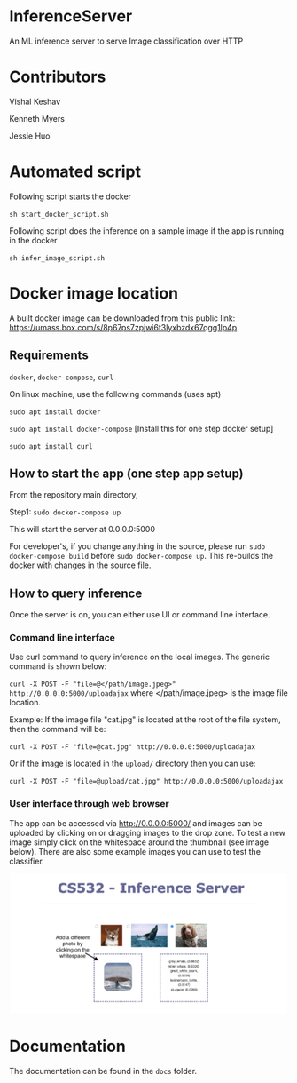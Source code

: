 # InferenceServer
An ML inference server to serve Image classification over HTTP

# Contributors
Vishal Keshav

Kenneth Myers

Jessie Huo

# Automated script
Following script starts the docker

`sh start_docker_script.sh`

Following script does the inference on a sample image if the app is running in the docker

`sh infer_image_script.sh`


# Docker image location
A built docker image can be downloaded from this public link: https://umass.box.com/s/8p67ps7zpjwi6t3lyxbzdx67qgg1lp4p

## Requirements
`docker`, `docker-compose`, `curl`

On linux machine, use the following commands (uses apt)

`sudo apt install docker`

`sudo apt install docker-compose` [Install this for one step docker setup]

`sudo apt install curl`


## How to start the app (one step app setup)
From the repository main directory,

Step1: `sudo docker-compose up`

This will start the server at 0.0.0.0:5000

For developer's, if you change anything in the source, please run `sudo docker-compose build` before `sudo docker-compose up`. This re-builds the docker with changes in the source file.

## How to query inference
Once the server is on, you can either use UI or command line interface.

### Command line interface
Use curl command to query inference on the local images.
The generic command is shown below:

`curl -X POST -F "file=@</path/image.jpeg>" http://0.0.0.0:5000/uploadajax` where </path/image.jpeg> is the image file location.

Example: If the image file "cat.jpg" is located at the root of the file system, then the command will be:

`curl -X POST -F "file=@cat.jpg" http://0.0.0.0:5000/uploadajax`

Or if the image is located in the `upload/` directory then you can use:

`curl -X POST -F "file=@upload/cat.jpg" http://0.0.0.0:5000/uploadajax`

### User interface through web browser
The app can be accessed via http://0.0.0.0:5000/ and images can be uploaded by clicking on or dragging images to the drop zone. To test a new image simply click on the whitespace around the thumbnail (see image below). There are also some example images you can use to test the classifier.

<p align="center">
<img src="./readme_images/ui_image.png" style="max-width:500px;"/>
</p>


# Documentation
The documentation can be found in the `docs` folder.
